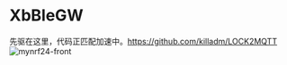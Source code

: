 # XbBleGW
先驱在这里，代码正匹配加速中。https://github.com/killadm/LOCK2MQTT
![mynrf24-front](https://github.com/huexpub/XbBleGW/blob/master/Img/dev.png)
